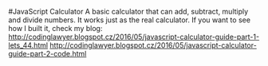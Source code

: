#JavaScript Calculator
A basic calculator that can add, subtract, multiply and divide numbers. It works just as the real calculator.
If you want to see how I built it, check my blog:
  http://codinglawyer.blogspot.cz/2016/05/javascript-calculator-guide-part-1-lets_44.html
  http://codinglawyer.blogspot.cz/2016/05/javascript-calculator-guide-part-2-code.html

